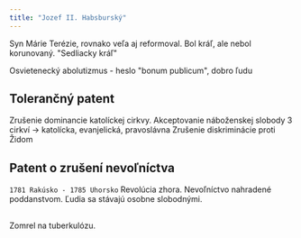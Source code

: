 ```yaml
---
title: "Jozef II. Habsburský"
---
```


Syn Márie Terézie, rovnako veľa aj reformoval.
Bol kráľ, ale nebol korunovaný.
"Sedliacky kráľ"

Osvietenecký abolutizmus - heslo "bonum publicum", dobro ľudu

## Tolerančný patent
Zrušenie dominancie katolíckej cirkvy.
Akceptovanie náboženskej slobody 3 cirkví -> katolícka, evanjelická, pravoslávna
Zrušenie diskriminácie proti Židom

## Patent o zrušení nevoľníctva
`1781 Rakúsko - 1785 Uhorsko`
Revolúcia zhora.
Nevoľníctvo nahradené poddanstvom.
Ľudia sa stávajú osobne slobodnými.
##

Zomrel na tuberkulózu.